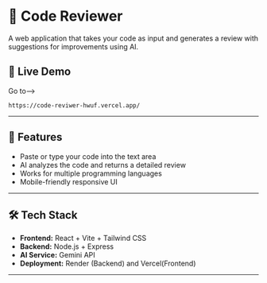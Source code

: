 # 📝 Code Reviewer

A web application that takes your code as input and generates a review with suggestions for improvements using AI.

## 🚀 Live Demo
Go to-->
```
https://code-reviwer-hwuf.vercel.app/
```

---

## 📌 Features
- Paste or type your code into the text area
- AI analyzes the code and returns a detailed review
- Works for multiple programming languages
- Mobile-friendly responsive UI

---

## 🛠️ Tech Stack
- **Frontend:** React + Vite + Tailwind CSS
- **Backend:** Node.js + Express
- **AI Service:** Gemini API
- **Deployment:** Render (Backend) and Vercel(Frontend)

---


